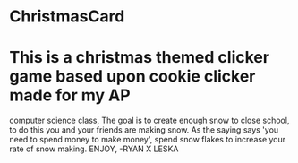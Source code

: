 # ChristmasCard
# This is a christmas themed clicker game based upon cookie clicker made for my AP 
 computer science class, The goal is to create enough snow to close school, to do 
 this you and your friends are making snow. As the saying says 'you need to spend 
 money to make money', spend snow flakes to increase your rate of snow making.
  ENJOY,
   -RYAN X LESKA
